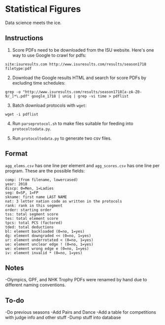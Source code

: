 # Statistical Figures

Data science meets the ice.

## Instructions

1. Score PDFs need to be downloaded from the ISU website. Here's one way to use Google to crawl for pdfs:

```
site:isuresults.com http://www.isuresults.com/results/season1718 filetype:pdf
```

2. Download the Google results HTML and search for score PDFs by excluding time schedules:

```
grep -o "http://www.isuresults.com/results/season1718[a-zA-Z0-9/_]*\.pdf" google_1718 | uniq | grep -vi time > pdflist
```

3. Batch download protocols with `wget`:

```
wget -i pdflist
```

4. Run `parseprotocol.sh` to make files suitable for feeding into `protocoltodata.py`.

5. Run `protocoltodata.py` to generate two csv files.

## Format

`agg_elems.csv` has one line per element and `agg_scores.csv` has one line per program. These are the possible fields:

```
comp: (from filename, lowercased)
year: 2018
discp: 0=Men, 1=Ladies
seg: 0=SP, 1=FP
skname: first name LAST NAME
nat: 3 letter nation code as written in the protocols
rank: rank in this segment
order: starting order
tss: total segment score
tes: total element score
tpcs: total PCS (factored)
tded: total deductions
bl: element backloaded (0=no, 1=yes)
dg: element downgraded << (0=no, 1=yes)
ur: element underrotated < (0=no, 1=yes)
ue: element unclear edge ! (0=no, 1=yes)
we: element wrong edge e (0=no, 1=yes)
iv: element invalid * (0=no, 1=yes)

```

## Notes

-Olympics, GPF, and NHK Trophy PDFs were renamed by hand due to different naming conventions.

## To-do

-Do previous seasons
-Add Pairs and Dance
-Add a table for competitions with judge info and other stuff
-Dump stuff into database
